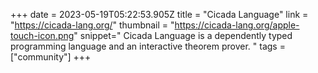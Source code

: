 +++
date = 2023-05-19T05:22:53.905Z
title = "Cicada Language"
link = "https://cicada-lang.org/"
thumbnail = "https://cicada-lang.org/apple-touch-icon.png"
snippet="
Cicada Language is a
dependently typed programming language and an
interactive theorem prover.
"
tags = ["community"]
+++
